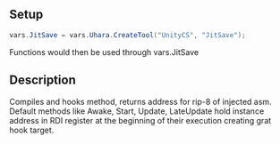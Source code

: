 ## Setup
```c#
vars.JitSave = vars.Uhara.CreateTool("UnityCS", "JitSave");
```
Functions would then be used through vars.JitSave   

## Description
Compiles and hooks method, returns address for rip-8 of injected asm.   
Default methods like Awake, Start, Update, LateUpdate hold instance address in RDI register at the beginning of their execution creating grat hook target.

